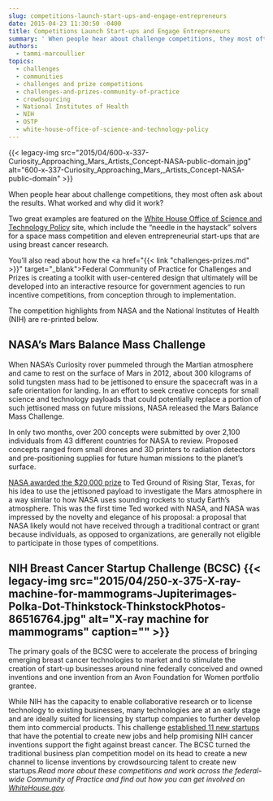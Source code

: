 ```yaml
---
slug: competitions-launch-start-ups-and-engage-entrepreneurs
date: 2015-04-23 11:30:50 -0400
title: Competitions Launch Start-ups and Engage Entrepreneurs
summary: ' When people hear about challenge competitions, they most often ask about the results. What worked and why did it work? Two great examples are featured on the White House Office of Science and Technology Policy site, which include the &#8220;needle in the haystack&#8221; solvers for a space mass competition and eleven'
authors:
  - tammi-marcoullier
topics:
  - challenges
  - communities
  - challenges and prize competitions
  - challenges-and-prizes-community-of-practice
  - crowdsourcing
  - National Institutes of Health
  - NIH
  - OSTP
  - white-house-office-of-science-and-technology-policy
---
```


{{< legacy-img src="2015/04/600-x-337-Curiosity\_Approaching\_Mars\_Artists\_Concept-NASA-public-domain.jpg" alt="600-x-337-Curiosity\_Approaching\_Mars,\_Artists\_Concept-NASA-public-domain" >}}

When people hear about challenge competitions, they most often ask about the results. What worked and why did it work?

Two great examples are featured on the <a title="white house blog prize competitions" href="https://www.whitehouse.gov/blog/2015/04/17/21st-century-public-servants-using-prizes-and-challenges-spur-innovation" target="_blank">White House Office of Science and Technology Policy</a> site, which include the &#8220;needle in the haystack&#8221; solvers for a space mass competition and eleven entrepreneurial start-ups that are using breast cancer research.

You&#8217;ll also read about how the <a href="{{< link "challenges-prizes.md" >}}" target="_blank">Federal Community of Practice for Challenges and Prizes</a> is creating a toolkit with user-centered design that ultimately will be developed into an interactive resource for government agencies to run incentive competitions, from conception through to implementation.

The competition highlights from NASA and the National Institutes of Health (NIH)  are re-printed below.

## NASA’s Mars Balance Mass Challenge

When NASA’s Curiosity rover pummeled through the Martian atmosphere and came to rest on the surface of Mars in 2012, about 300 kilograms of solid tungsten mass had to be jettisoned to ensure the spacecraft was in a safe orientation for landing. In an effort to seek creative concepts for small science and technology payloads that could potentially replace a portion of such jettisoned mass on future missions, NASA released the Mars Balance Mass Challenge.

In only two months, over 200 concepts were submitted by over 2,100 individuals from 43 different countries for NASA to review. Proposed concepts ranged from small drones and 3D printers to radiation detectors and pre-positioning supplies for future human missions to the planet’s surface.

<a href="http://www.nasa.gov/content/nasa-announces-winning-ideas-for-mars-balance-mass-challenge/" target="_blank">NASA awarded the $20,000 prize</a> to Ted Ground of Rising Star, Texas, for his idea to use the jettisoned payload to investigate the Mars atmosphere in a way similar to how NASA uses sounding rockets to study Earth’s atmosphere. This was the first time Ted worked with NASA, and NASA was impressed by the novelty and elegance of his proposal: a proposal that NASA likely would not have received through a traditional contract or grant because individuals, as opposed to organizations, are generally not eligible to participate in those types of competitions.

## NIH Breast Cancer Startup Challenge (BCSC) {{< legacy-img src="2015/04/250-x-375-X-ray-machine-for-mammograms-Jupiterimages-Polka-Dot-Thinkstock-ThinkstockPhotos-86516764.jpg" alt="X-ray machine for mammograms" caption="" >}} 

The primary goals of the BCSC were to accelerate the process of bringing emerging breast cancer technologies to market and to stimulate the creation of start-up businesses around nine federally conceived and owned inventions and one invention from an Avon Foundation for Women portfolio grantee.

While NIH has the capacity to enable collaborative research or to license technology to existing businesses, many technologies are at an early stage and are ideally suited for licensing by startup companies to further develop them into commercial products. This challenge <a href="http://www.cancer.gov/newscenter/newsfromnci/2014/BCSCwinners%3c" target="_blank">established 11 new startups</a> that have the potential to create new jobs and help promising NIH cancer inventions support the fight against breast cancer. The BCSC turned the traditional business plan competition model on its head to create a new channel to license inventions by crowdsourcing talent to create new startups._Read more about these competitions and work across the federal-wide Community of Practice and find out how you can get involved on <a title="white house dot gov article" href="https://www.whitehouse.gov/blog/2015/04/17/21st-century-public-servants-using-prizes-and-challenges-spur-innovation" target="_blank">WhiteHouse.gov</a>._